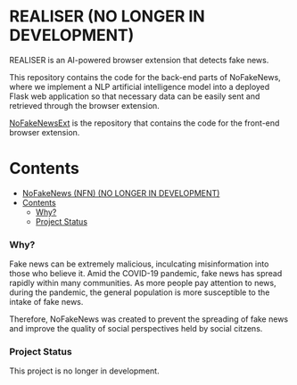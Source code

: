 # REALISER (NO LONGER IN DEVELOPMENT)

REALISER is an AI-powered browser extension that detects fake news.

This repository contains the code for the back-end parts of NoFakeNews, where we implement a NLP artificial intelligence model into a deployed Flask web application so that necessary data can be easily sent and retrieved through the browser extension.

[NoFakeNewsExt](https://github.com/objecteds/NoFakeNewsExt) is the repository that contains the code for the front-end browser extension.

Contents
=========

- [NoFakeNews (NFN) (NO LONGER IN DEVELOPMENT)](#nofakenews-nfn-no-longer-in-development)
- [Contents](#contents)
    - [Why?](#why)
    - [Project Status](#project-status)


### Why?

Fake news can be extremely malicious, inculcating misinformation into those who believe it. Amid the COVID-19 pandemic, fake news has spread rapidly within many communities. As more people pay attention to news, during the pandemic, the general population is more susceptible to the intake of fake news. 

Therefore, NoFakeNews was created to prevent the spreading of fake news and improve the quality of social perspectives held by social citzens. 


### Project Status

This project is no longer in development.
